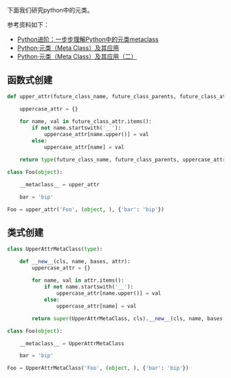 ﻿下面我们研究python中的元类。

参考资料如下：

- [Python进阶：一步步理解Python中的元类metaclass](https://zhuanlan.zhihu.com/p/23887627)
- [Python·元类（Meta Class）及其应用](https://zhuanlan.zhihu.com/p/24633374)
- [Python·元类（Meta Class）及其应用（二）](https://zhuanlan.zhihu.com/p/25184903)

## 函数式创建

```python
def upper_attr(future_class_name, future_class_parents, future_class_attr):

    uppercase_attr = {}
    
    for name, val in future_class_attr.items():
        if not name.startswith('__'):
            uppercase_attr[name.upper()] = val
        else:
            uppercase_attr[name] = val

    return type(future_class_name, future_class_parents, uppercase_attr)
```
```python
class Foo(object):

    __metaclass__ = upper_attr
    
    bar = 'bip'

Foo = upper_attr('Foo', (object, ), {'bar': 'bip'})
```

## 类式创建

```python
class UpperAttrMetaClass(type):

    def __new__(cls, name, bases, attr):
        uppercase_attr = {}
        
        for name, val in attr.items():
            if not name.startswith('__'):
                uppercase_attr[name.upper()] = val
            else:
                uppercase_attr[name] = val

        return super(UpperAttrMetaClass, cls).__new__(cls, name, bases, uppercase_attr)
```

```python
class Foo(object):

    __metaclass__ = UpperAttrMetaClass

    bar = 'bip'

Foo = UpperAttrMetaClass('Foo', (object, ), {'bar': 'bip'})
```
